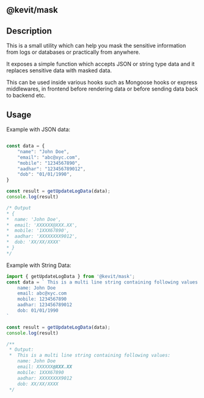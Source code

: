 @kevit/mask
-----------

## Description
This is a small utility which can help you mask the sensitive information
from logs or databases or practically from anywhere. 

It exposes a simple function which accepts JSON or string type data and it
replaces sensitive data with masked data. 

This can be used inside various hooks such as Mongoose hooks or express 
middlewares, in frontend before rendering data or before sending data
back to backend etc.

## Usage
Example with JSON data: 
```ts

const data = {
    "name": "John Doe",
    "email": "abc@xyc.com",
    "mobile": "1234567890",
    "aadhar": "123456789012",
    "dob": "01/01/1990",
}

const result = getUpdateLogData(data);
console.log(result)

/* Output
* {
*  name: 'John Doe',
*  email: 'XXXXXX@XXX.XX',
*  mobile: '1XXX67890',
*  aadhar: 'XXXXXXXX9012',
*  dob: 'XX/XX/XXXX'
* }
*/
```

Example with String Data: 
```ts
import { getUpdateLogData } from '@kevit/mask';
const data = ` This is a multi line string containing following values:
    name: John Doe  
    email: abc@xyc.com
    mobile: 1234567890
    aadhar: 123456789012
    dob: 01/01/1990
`

const result = getUpdateLogData(data);
console.log(result)

/**
 * Output:
 *  This is a multi line string containing following values:
    name: John Doe  
    email: XXXXXX@XXX.XX
    mobile: 1XXX67890
    aadhar: XXXXXXXX9012
    dob: XX/XX/XXXX
 */
```